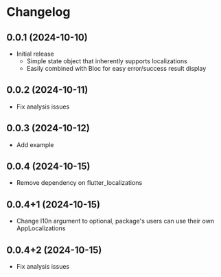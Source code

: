 # Changelog

## 0.0.1 (2024-10-10)

- Initial release
  - Simple state object that inherently supports localizations
  - Easily combined with Bloc for easy error/success result display

## 0.0.2 (2024-10-11)

- Fix analysis issues

## 0.0.3 (2024-10-12)

- Add example

## 0.0.4 (2024-10-15)

- Remove dependency on flutter_localizations

## 0.0.4+1 (2024-10-15)

- Change l10n argument to optional, package's users can use their own AppLocalizations

## 0.0.4+2 (2024-10-15)

- Fix analysis issues
